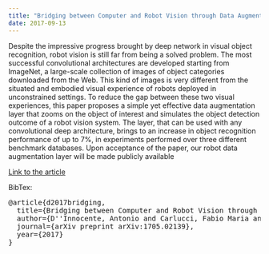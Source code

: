 ```yaml
---
title: "Bridging between Computer and Robot Vision through Data Augmentation: a Case Study on Object Recognition"
date: 2017-09-13
---
```


Despite the impressive progress brought by deep network in visual object recognition, robot vision is still far from being a solved problem. The most successful convolutional architectures are developed starting from ImageNet, a large-scale collection of images of object categories downloaded from the Web. This kind of images is very different from the situated and embodied visual experience of robots deployed in unconstrained settings. To reduce the gap between these two visual experiences, this paper proposes a simple yet effective data augmentation layer that zooms on the object of interest and simulates the object detection outcome of a robot vision system. The layer, that can be used with any convolutional deep architecture, brings to an increase in object recognition performance of up to 7%, in experiments performed over three different benchmark databases. Upon acceptance of the paper, our robot data augmentation layer will be made publicly available

[Link to the article](https://arxiv.org/abs/1705.02139)

BibTex:

<pre>
@article{d2017bridging,
  title={Bridging between Computer and Robot Vision through Data Augmentation: a Case Study on Object Recognition},
  author={D''Innocente, Antonio and Carlucci, Fabio Maria and Colosi, Mirco and Caputo, Barbara},
  journal={arXiv preprint arXiv:1705.02139},
  year={2017}
}
</pre>
